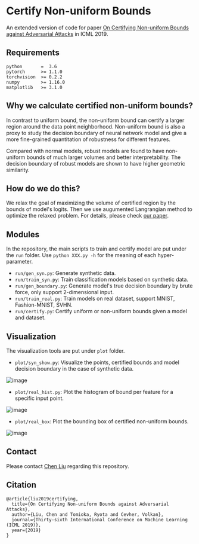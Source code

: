 # Certify Non-uniform Bounds

An extended version of code for paper [On Certifying Non-uniform Bounds against Adversarial Attacks](http://proceedings.mlr.press/v97/liu19h/liu19h-supp.pdf) in ICML 2019.

## Requirements

```
python       =  3.6
pytorch      >= 1.1.0
torchvision  >= 0.2.2
numpy        >= 1.16.0
matplotlib   >= 3.1.0
```

## Why we calculate certified non-uniform bounds?

In contrast to uniform bound, the non-uniform bound can certify a larger region around the data point neighborhood.
Non-uniform bound is also a proxy to study the decision boundary of neural network model and give a more fine-grained quantitation of robustness for different features.

Compared with normal models, robust models are found to have non-uniform bounds of much larger volumes and better interpretability.
The decision boundary of robust models are shown to have higher geometric similarity.

## How do we do this?

We relax the goal of maximizing the volume of certified region by the bounds of model's logits.
Then we use augumented Langrangian method to optimize the relaxed problem.
For details, please check [our paper](http://proceedings.mlr.press/v97/liu19h/liu19h-supp.pdf).

## Modules

In the repository, the main scripts to train and certify model are put under the `run` folder.
Use `python XXX.py -h` for the meaning of each hyper-parameter.

* `run/gen_syn.py`: Generate synthetic data.
* `run/train_syn.py`: Train classification models based on synthetic data.
* `run/gen_boundary.py`: Generate model's true decision boundary by brute force, only support 2-dimensional input.
* `run/train_real.py`: Train models on real dataset, support MNIST, Fashion-MNIST, SVHN.
* `run/certify.py`: Certify uniform or non-uniform bounds given a model and dataset.

## Visualization

The visualization tools are put under `plot` folder.

* `plot/syn_show.py`: Visualize the points, certified bounds and model decision boundary in the case of synthetic data.

![image](http://liuchen1993.cn/assets/Certify_Nonuniform_Bounds/github/figs/syn.png)

* `plot/real_hist.py`: Plot the histogram of bound per feature for a specific input point.

![image](http://liuchen1993.cn/assets/Certify_Nonuniform_Bounds/github/figs/real_hist.png)

* `plot/real_box`: Plot the bounding box of certified non-uniform bounds.

![image](http://liuchen1993.cn/assets/Certify_Nonuniform_Bounds/github/figs/interp.png)

## Contact

Please contact [Chen Liu](mailto:chen.liu@epfl.ch) regarding this repository.

## Citation

```
@article{liu2019certifying,
  title={On Certifying Non-uniform Bounds against Adversarial Attacks},
  author={Liu, Chen and Tomioka, Ryota and Cevher, Volkan},
  journal={Thirty-sixth International Conference on Machine Learning (ICML 2019)},
  year={2019}
}
```